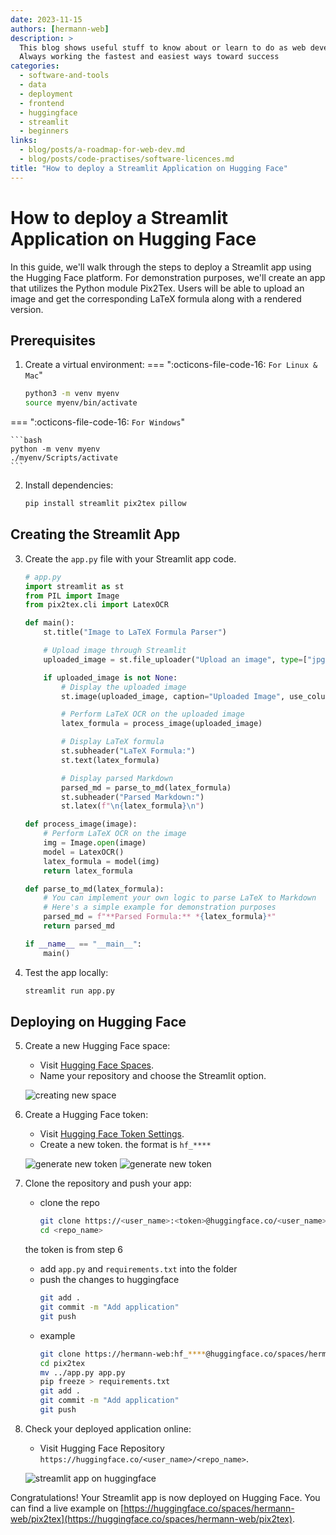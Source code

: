 ```yaml
---
date: 2023-11-15
authors: [hermann-web]
description: >
  This blog shows useful stuff to know about or learn to do as web developer or data scientist/engineer
  Always working the fastest and easiest ways toward success
categories:
  - software-and-tools
  - data
  - deployment
  - frontend
  - huggingface
  - streamlit
  - beginners
links:
  - blog/posts/a-roadmap-for-web-dev.md
  - blog/posts/code-practises/software-licences.md
title: "How to deploy a Streamlit Application on Hugging Face"
---
```


# How to deploy a Streamlit Application on Hugging Face

In this guide, we'll walk through the steps to deploy a Streamlit app using the Hugging Face platform. For demonstration purposes, we'll create an app that utilizes the Python module Pix2Tex. Users will be able to upload an image and get the corresponding LaTeX formula along with a rendered version.

## Prerequisites

1. Create a virtual environment:
=== ":octicons-file-code-16: `For Linux & Mac`"

    ```bash
    python3 -m venv myenv
    source myenv/bin/activate
    ```

=== ":octicons-file-code-16: `For Windows`"

    ```bash
    python -m venv myenv
    ./myenv/Scripts/activate
    ```

<!-- more -->

2. Install dependencies:

    ```bash
    pip install streamlit pix2tex pillow
    ```

## Creating the Streamlit App

3. Create the `app.py` file with your Streamlit app code.

    ```python
    # app.py
    import streamlit as st
    from PIL import Image
    from pix2tex.cli import LatexOCR

    def main():
        st.title("Image to LaTeX Formula Parser")

        # Upload image through Streamlit
        uploaded_image = st.file_uploader("Upload an image", type=["jpg", "jpeg", "png"])

        if uploaded_image is not None:
            # Display the uploaded image
            st.image(uploaded_image, caption="Uploaded Image", use_column_width=True)

            # Perform LaTeX OCR on the uploaded image
            latex_formula = process_image(uploaded_image)

            # Display LaTeX formula
            st.subheader("LaTeX Formula:")
            st.text(latex_formula)

            # Display parsed Markdown
            parsed_md = parse_to_md(latex_formula)
            st.subheader("Parsed Markdown:")
            st.latex(f"\n{latex_formula}\n")

    def process_image(image):
        # Perform LaTeX OCR on the image
        img = Image.open(image)
        model = LatexOCR()
        latex_formula = model(img)
        return latex_formula

    def parse_to_md(latex_formula):
        # You can implement your own logic to parse LaTeX to Markdown
        # Here's a simple example for demonstration purposes
        parsed_md = f"**Parsed Formula:** *{latex_formula}*"
        return parsed_md

    if __name__ == "__main__":
        main()
    ```

4. Test the app locally:

    ```bash
    streamlit run app.py
    ```

## Deploying on Hugging Face

5. Create a new Hugging Face space:

    - Visit [Hugging Face Spaces](https://huggingface.co/new-space).
    - Name your repository and choose the Streamlit option.

    ![creating new space](./assets/creating-new-space.png)

6. Create a Hugging Face token:

    - Visit [Hugging Face Token Settings](https://huggingface.co/settings/tokens).
    - Create a new token. the format is `hf_****`
    
    ![generate new token](./assets/1-generate-token.png)
    ![generate new token](./assets/2-generate-token.png)

7. Clone the repository and push your app:
    - clone the repo
        ```bash
        git clone https://<user_name>:<token>@huggingface.co/<user_name>/<repo_name>
        cd <repo_name>
        ```
    the token is from step 6
    - add `app.py` and `requirements.txt` into the folder
    - push the changes to huggingface
        ```bash
        git add .
        git commit -m "Add application"
        git push
        ```
    - example
        ```bash
        git clone https://hermann-web:hf_****@huggingface.co/spaces/hermann-web/pix2tex 
        cd pix2tex
        mv ../app.py app.py
        pip freeze > requirements.txt
        git add .
        git commit -m "Add application"
        git push 
        ```

8. Check your deployed application online:

    - Visit Hugging Face Repository `https://huggingface.co/<user_name>/<repo_name>`.

    ![streamlit app on huggingface](./assets/streamlit-app-on-hugginface.png)

Congratulations! Your Streamlit app is now deployed on Hugging Face. You can find a live example on [https://huggingface.co/spaces/hermann-web/pix2tex](https://huggingface.co/spaces/hermann-web/pix2tex).
